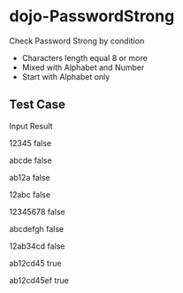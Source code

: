 # dojo-PasswordStrong

Check Password Strong by condition
- Characters length equal 8 or more
- Mixed with Alphabet and Number
- Start with Alphabet only

## Test Case

Input       Result

12345       false

abcde       false

ab12a       false

12abc       false

12345678       false

abcdefgh       false

12ab34cd       false

ab12cd45    true

ab12cd45ef  true